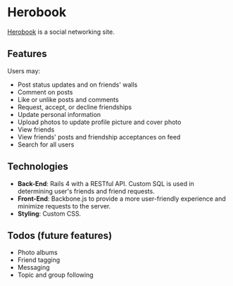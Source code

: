 # Herobook

[Herobook](http://herobook.space/) is a social networking site.

## Features

Users may:

* Post status updates and on friends' walls
* Comment on posts
* Like or unlike posts and comments
* Request, accept, or decline friendships
* Update personal information
* Upload photos to update profile picture and cover photo
* View friends
* View friends' posts and friendship acceptances on feed
* Search for all users

## Technologies

* **Back-End**: Rails 4 with a RESTful API. Custom SQL is used in determining user's friends and friend requests. 
* **Front-End**: Backbone.js to provide a more user-friendly experience and minimize requests to the server.
* **Styling**: Custom CSS.

## Todos (future features)

* Photo albums
* Friend tagging
* Messaging
* Topic and group following